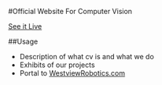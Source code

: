 #Official Website For Computer Vision

[See it Live](https://compvision.github.io)

##Usage

- Description of what cv is and what we do
- Exhibits of our projects
- Portal to [WestviewRobotics.com](http://westviewrobotics.com)